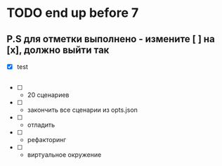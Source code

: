 # TODO end up before 7
## P.S для отметки выполнено - измените [ ] на [x], должно выйти так 
- [x] test
## 
- [ ] - 20 сценариев
- [ ] - закончить все сценарии из opts.json
- [ ] - отладить
- [ ] - рефакторинг
- [ ] - виртуальное окружение
